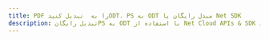 ---title: PDF را به  تبدیل کنیدODT، PS به ODT مبدل رایگان یا Net SDKdescription: تبدیل رایگانPS به ODT با استفاده از Net Cloud APIs & SDK همچنین اسناد PDF را در Cloud ایجاد، ویرایش و رندر کنید.---